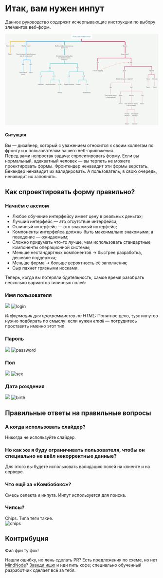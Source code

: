 # Итак, вам нужен инпут
Данное руководство содержит исчерпывающие инструкции по выбору элементов веб-форм.

![so-you-need-an-input](https://raw.githubusercontent.com/pfrankov/so-you-need-an-input/master/so-you-need-an-input.png)

#### Ситуация
Вы — дизайнер, который с уважением относится к своим коллегам по фронту и к пользователям вашего веб-приложения.  
Перед вами непростая задача: спроектировать форму. Если вы нормальный, адекватный человек — вы терпеть не можете проектировать формы. Фронтендер ненавидит эти формы верстать. Бекендер ненавидит их валидировать. А пользователь, в свою очередь, ненавидит их заполнять.

## Как спроектировать форму правильно?
### Начнём с аксиом
- Любое обучение интерфейсу имеет цену в реальных деньгах;
- Лучший интерфейс — это отсутствие интерфейса;
- Отличный интерфейс — это знакомый интерфейс;
- Компоненты интерфейса должны быть максимально знакомыми, а поведение — ожидаемым;
- Сложно придумать что-то лучше, чем использовать стандартные компоненты операционной системы;
- Меньше нестандартных компонентов → быстрее разработка, дешевле поддержка;
- Меньше форма → больше вероятность её заполнения;
- Сыр пахнет грязными носками.

Теперь, когда вы потеряли бдительность, самое время разобрать несколько вариантов типичных полей:

### Имя пользователя
<img width="263" src="https://user-images.githubusercontent.com/584632/37239874-738c34a6-2453-11e8-98ce-865d450219c9.png"/>  
<img width="143" alt="login" src="https://user-images.githubusercontent.com/584632/37020922-acfbb112-212e-11e8-8358-897063c28916.png">

_Информация для программистов на HTML:_ Понятное дело, `type` инпутов нужно подбирать по смыслу: если нужен *email* — потрудитесь проставить именно этот тип.

### Пароль
<img width="263" src="https://user-images.githubusercontent.com/584632/37239874-738c34a6-2453-11e8-98ce-865d450219c9.png"/>  
<img width="138" alt="password" src="https://user-images.githubusercontent.com/584632/37020924-ad171f06-212e-11e8-998b-4f6eaed0029f.png">

### Пол
<img width="263" src="https://user-images.githubusercontent.com/584632/37239877-747961d6-2453-11e8-84c0-6a0b56998213.png"/>  
<img width="215" alt="sex" src="https://user-images.githubusercontent.com/584632/37020925-ad364fca-212e-11e8-80c5-180a46afca8e.png">

### Дата рождения
<img width="527" src="https://user-images.githubusercontent.com/584632/37239872-70eecdf8-2453-11e8-9f45-63ff074d791d.png"/>  
<img width="168" alt="birth" src="https://user-images.githubusercontent.com/584632/37021756-ba0c0d04-2131-11e8-9241-9d4974893c11.png">

## Правильные ответы на правильные вопросы
### А когда использовать слайдер?
Никогда не используйте слайдер.

### Но как же я буду ограничивать пользователя, чтобы он специально не ввёл некорректные данные?
Для этого вы будете использовать валидацию полей на клиенте и на сервере.

### Что ещё за «Комбобокс»?
Смесь селекта и инпута. Инпут используется для поиска. 

### Чипсы?
Chips. Типа теги такие.  
<img width="330" alt="chips" src="https://user-images.githubusercontent.com/584632/37021181-b8c9b27c-212f-11e8-87ae-1a25e4203bce.png">

## Контрибуция
Фил фри ту фок!

Нашли ошибку, но лень сделать PR? Есть предложения по схеме, но нет [MindNode](https://itunes.apple.com/app/mindnode-5/id1289197285)? [Заведи ищю](https://github.com/pfrankov/so-you-need-an-input/issues/new) и иди пить кофе; специально обученный разработчик сделает всё за тебя.
